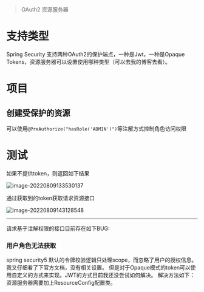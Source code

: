>OAuth2 资源服务器

# 支持类型

Spring Security 支持两种OAuth2的保护端点，一种是Jwt，一种是Opaque Tokens，资源服务器可以设置使用哪种类型（可以去我的博客去看）。

# 项目

## 创建受保护的资源
可以使用`@PreAuthorize("hasRole('ADMIN')")`等注解方式控制角色访问权限

# 测试

如果不提供token，则返回如下结果

![image-20220809133530137](https://itlab1024-1256529903.cos.ap-beijing.myqcloud.com/202208091335858.png)

通过获取到的token获取请求资源接口

![image-20220809143128548](https://itlab1024-1256529903.cos.ap-beijing.myqcloud.com/202208091431885.png)

---
请求基于注解权限的接口目前存在如下BUG:
### 用户角色无法获取
spring security5 默认的令牌校验逻辑只处理scope，而忽略了用户的授权信息。我又仔细看了下官方文档，没有相关设置。
但是对于Opaque模式的token可以使用自定义的方式来实现。JWT的方式目前我还没尝试如何解决。
解决方法如下：
资源服务器需要加上ResourceConfig配置类。
